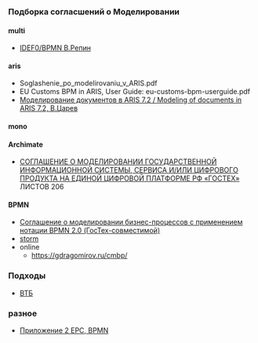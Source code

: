 ### Подборка согласшений о Моделировании
#### multi
- [IDEF0/BPMN В.Репин](https://repin.guru/products/soglashenie-po-modelirovaniyu-biznes-protsessov/)
#### aris
- Soglashenie_po_modelirovaniu_v_ARIS.pdf
- EU Customs BPM in ARIS, User Guide: eu-customs-bpm-userguide.pdf
- [Моделирование документов в ARIS 7.2 / Modeling of documents in ARIS 7.2, В.Царев](https://vtsarev.ru/load/aris/generacija_dokumentov_s_pomoshhju_skriptov_v_aris/modelirovanie_dokumentov_v_aris_7_2/2-1-0-10)

#### mono
#### Archimate
- [СОГЛАШЕНИЕ О МОДЕЛИРОВАНИИ ГОСУДАРСТВЕННОЙ ИНФОРМАЦИОННОЙ СИСТЕМЫ, СЕРВИСА И/ИЛИ ЦИФРОВОГО ПРОДУКТА НА ЕДИНОЙ ЦИФРОВОЙ ПЛАТФОРМЕ РФ «ГОСТЕХ»](https://platform.gov.ru/wp-content/uploads/2024/02/Soglashenie-o-modelirovanii-arhitektury.pdf) ЛИСТОВ 206

#### BPMN
- [Соглашение о моделировании бизнес-процессов с применением нотации BPMN 2.0 (ГосТех-совместимой)](https://platform.gov.ru/wp-content/uploads/2023/11/Soglashenie-o-modelirovanii-biznes-processov-s-primeneniem-notacii-BPMN-2.0-GosTeh-sovmestimoj.pdf)
- [storm](https://old.stormbpmn.com/marketing/pma/)
- online
  - https://gdragomirov.ru/cmbp/

### Подходы
- [ВТБ](https://ppt-online.org/1513072)

### разное
- [Приложение 2 EPC, BPMN](http://storage.mstuca.ru/jspui/bitstream/123456789/8704/1/%21T_%D0%A1%D0%B8%D0%B4%D0%BE%D1%80%D0%BE%D0%B2_A5.pdf)

